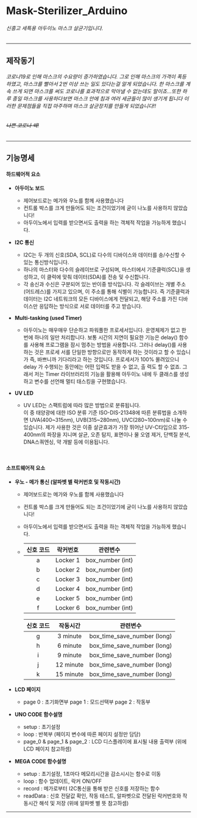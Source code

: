 # Mask-Sterilizer_Arduino 
###### 신흥고 세특용 아두이노 마스크 살균기입니다.
----------
## 제작동기
###### 코로나19로 인해 마스크의 수요량이 증가하였습니다. 그로 인해 마스크의 가격이 폭등하였고, 마스크를 빨아서 2번 이상 쓰는 일도 있다는걸 알게 되었습니다. 한 마스크를 계속 쓰게 되면 마스크를 써도 코로나를 효과적으로 막아낼 수 없는데도 말이죠...또한 하루 종일 마스크를 사용하다보면 마스크 안에 침과 여러 세균들이 많이 생기게 됩니다 이러한 문제점들을 직접 마주하며 마스크 살균장치를 만들게 되었습니다!!  
###### ~~나쁜 코로나 쉑!~~

----------

## 기능명세

#### 하드웨어적 요소
  - **아두이노 보드**  
    - 제어보드로는 메가와 우노를 함께 사용했습니다  
    - 컨트롤 박스를 크게 만들어도 되는 조건이었기에 굳이 나노를 사용하지 않았습니다!
    - 아두이노에서 입력를 받으면서도 출력을 하는 객체적 작업을 가능하게 했습니다. 

  - **I2C 통신**  
       - I2C는 두 개의 신호(SDA, SCL)로 다수의 디바이스와 데이터를 송/수신할 수 있는 통신방식입니다.
       - 하나의 마스터와 다수의 슬레이브로 구성되며, 마스터에서 기준클럭(SCL)을 생성하고, 이 클럭에 맞춰 데이터(SDA)를 전송 및 수신합니다.
       - 각 송신과 수신은 구분되어 있는 반이중 방식입니다. 각 슬레이브는 개별 주소(어드레스)를 가지고 있으며, 이 주소를 통해 식별이 가능합니다. 즉 기준클럭과 데이터는 I2C 네트워크의 모든 디바이스에게 전달되고, 해당 주소를 가진 디바이스만 응답하는 방식으로 서로 데이터를 주고 받습니다.

   - **Multi-tasking (used Timer)**  
      - 아두이노는 매우매우 단순하고 파워풀한 프로세서입니다. 
        운영체제가 없고 한번에 하나의 일만 처리합니다. 보통 시간의 지연이 필요한 기능은 delay() 함수를 사용해 프로그램을 잠시 멈추는 방법을 사용합니다. 그러나 delay()를 사용하는 것은 프로세         서를 단일한 방향으로만 동작하게 하는 것이라고 할 수 있습니가 즉, 바쁘니까 기다리라고 하는 것입니다. 프로세서가 100% 몰려있으니 delay 가 수행되는 동안에는 어떤 입력도 받을 수 없고, 출         력도 할 수 없죠. 그래서 저는 Timer 라이브러리의 기능을 활용해 아두이노 내에 두 클래스를 생성하고 변수를 선언해 멀티 태스킹을 구현했습니다.

   - **UV LED**  
     - UV LED는 스팩트럼에 따라 많은 방법으로 분류됩니다.   
       이 중 태양광에 대한 ISO 분류 기준 ISO-DIS-21348에 따른 분류법을 소개하면 UVA(400~315nm), UVB(315~280nm), UVC(280~100nm)로 나눌 수 있습니다. 제가 사용한 것은 이중 살균효과가 가장 뛰어난 UV-C타입으로 315-400nm의 파장을 지니며 살균, 오존 탐지, 표면이나 물 오염 제거, 단백질 분석, DNA스쿼엔싱, 약 개발 등에 이용됩니다.  

  &nbsp;

 #### 소프트웨어적 요소
  - **우노 - 메가 통신 (알파벳 별 락커번호 및 작동시간)**  
    - 제어보드로는 메가와 우노를 함께 사용했습니다  
    - 컨트롤 박스를 크게 만들어도 되는 조건이었기에 굳이 나노를 사용하지 않았습니다!
    - 아두이노에서 입력를 받으면서도 출력을 하는 객체적 작업을 가능하게 했습니다. 
    -  > 
          | 신호 코드  | 락커번호   |  관련변수     |  
          | :-------: | :------:   |:------------: |
          | a         | Locker 1   | box_number (int) |
          | b         | Locker 2   | box_number (int) |
          | c         | Locker 3   | box_number (int) |
          | d         | Locker 4   | box_number (int) |
          | e         | Locker 5   | box_number (int) |
          | f         | Locker 6   | box_number (int) |
          
          | 신호 코드  | 작동시간   |   관련변수    | 
          | :-------: | :------:   | :------------: |
          | g         | 3 minute   |  box_time_save_number (long) |
          | h         | 6 minute   |  box_time_save_number (long) |
          | i         | 9 minute   |  box_time_save_number (long) |
          | j         | 12 minute  |  box_time_save_number (long) |
          | k         | 15 minute  |  box_time_save_number (long) |

  - **LCD 페이지**  
    - page 0 : 초기화면부 
      page 1 : 모드선택부 
      page 2 : 작동부   
      
  
 - **UNO CODE 함수설명**  
      - setup : 초기설정 
      - loop : 반복부 (페이지 변수에 따른 페이지 설정만 담당)
      - page_0 & page_1 & page_2  : LCD 디스플레이에 표시될 내용 출력부 (위에 LCD 페이지 참고하셈) 

 - **MEGA CODE 함수설명** 
      - setup : 초기설정, 1초마다 메모리시간을 감소시시는 함수로 이동  
      - loop : 함수 업데이트, 락커 ON/OFF 
      - record : 메가로부터 I2C통신을 통해 받은 신호를 저장하는 함수
      - readData : 신호 전달값 확인, 작동 테스트, 알파벳으로 전달된 락커번호와 작동시간 해석 및 저장
       (위에 알파벳 별 뜻 참고하셈)

----------
      

